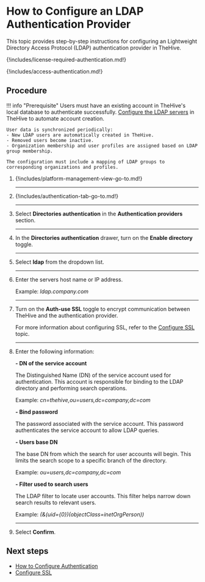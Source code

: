 # How to Configure an LDAP Authentication Provider

This topic provides step-by-step instructions for configuring an Lightweight Directory Access Protocol (LDAP) authentication provider in TheHive.

{!includes/license-required-authentication.md!}

{!includes/access-authentication.md!}

## Procedure

!!! info "Prerequisite"
    Users must have an existing account in TheHive's local database to authenticate successfully. [Configure the LDAP servers](../../administration/ldap-server.md) in TheHive to automate account creation.

    User data is synchronized periodically:  
    - New LDAP users are automatically created in TheHive.  
    - Removed users become inactive.  
    - Organization membership and user profiles are assigned based on LDAP group membership.  

    The configuration must include a mapping of LDAP groups to corresponding organizations and profiles.

1. {!includes/platform-management-view-go-to.md!}

    ---

2. {!includes/authentication-tab-go-to.md!}

    ---

3. Select **Directories authentication** in the **Authentication providers** section.

    ---

4. In the **Directories authentication** drawer, turn on the **Enable directory** toggle.

    ---

5. Select **ldap** from the dropdown list.

    ---

6. Enter the servers host name or IP address.

    Example: *ldap.company.com*

    ---

7. Turn on the **Auth-use SSL** toggle to encrypt communication between TheHive and the authentication provider.

    For more information about configuring SSL, refer to the [Configure SSL](ssl.md) topic.

    ---

8. Enter the following information:

    **- DN of the service account**

    The Distinguished Name (DN) of the service account used for authentication. This account is responsible for binding to the LDAP directory and performing search operations.

    Example: *cn=thehive,ou=users,dc=company,dc=com*

    **- Bind password**

    The password associated with the service account. This password authenticates the service account to allow LDAP queries.

    **- Users base DN**

    The base DN from which the search for user accounts will begin. This limits the search scope to a specific branch of the directory.

    Example: *ou=users,dc=company,dc=com*

    **- Filter used to search users**

    The LDAP filter to locate user accounts. This filter helps narrow down search results to relevant users.

    Example: *(&(uid={0})(objectClass=inetOrgPerson))*

    ---

9. Select **Confirm**.

## Next steps

* [How to Configure Authentication](configure-authentication.md)
* [Configure SSL](ssl.md)